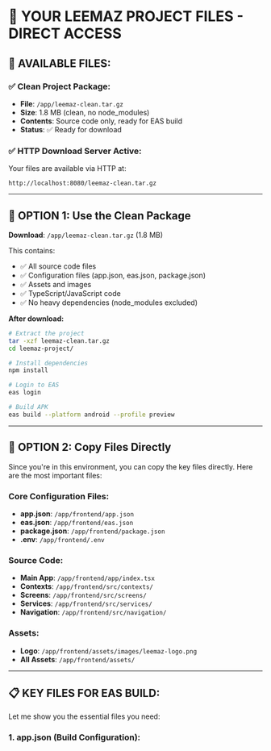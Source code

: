 # 📁 YOUR LEEMAZ PROJECT FILES - DIRECT ACCESS

## 🎯 **AVAILABLE FILES:**

### **✅ Clean Project Package:**
- **File**: `/app/leemaz-clean.tar.gz`
- **Size**: 1.8 MB (clean, no node_modules)
- **Contents**: Source code only, ready for EAS build
- **Status**: ✅ Ready for download

### **✅ HTTP Download Server Active:**
Your files are available via HTTP at:
```
http://localhost:8080/leemaz-clean.tar.gz
```

---

## 🚀 **OPTION 1: Use the Clean Package**

**Download**: `/app/leemaz-clean.tar.gz` (1.8 MB)

This contains:
- ✅ All source code files
- ✅ Configuration files (app.json, eas.json, package.json)
- ✅ Assets and images
- ✅ TypeScript/JavaScript code
- ✅ No heavy dependencies (node_modules excluded)

**After download:**
```bash
# Extract the project
tar -xzf leemaz-clean.tar.gz
cd leemaz-project/

# Install dependencies
npm install

# Login to EAS
eas login

# Build APK
eas build --platform android --profile preview
```

---

## 🚀 **OPTION 2: Copy Files Directly**

Since you're in this environment, you can copy the key files directly. Here are the most important files:

### **Core Configuration Files:**
- **app.json**: `/app/frontend/app.json`
- **eas.json**: `/app/frontend/eas.json`
- **package.json**: `/app/frontend/package.json`
- **.env**: `/app/frontend/.env`

### **Source Code:**
- **Main App**: `/app/frontend/app/index.tsx`
- **Contexts**: `/app/frontend/src/contexts/`
- **Screens**: `/app/frontend/src/screens/`
- **Services**: `/app/frontend/src/services/`
- **Navigation**: `/app/frontend/src/navigation/`

### **Assets:**
- **Logo**: `/app/frontend/assets/images/leemaz-logo.png`
- **All Assets**: `/app/frontend/assets/`

---

## 📋 **KEY FILES FOR EAS BUILD:**

Let me show you the essential files you need:

### **1. app.json (Build Configuration):**